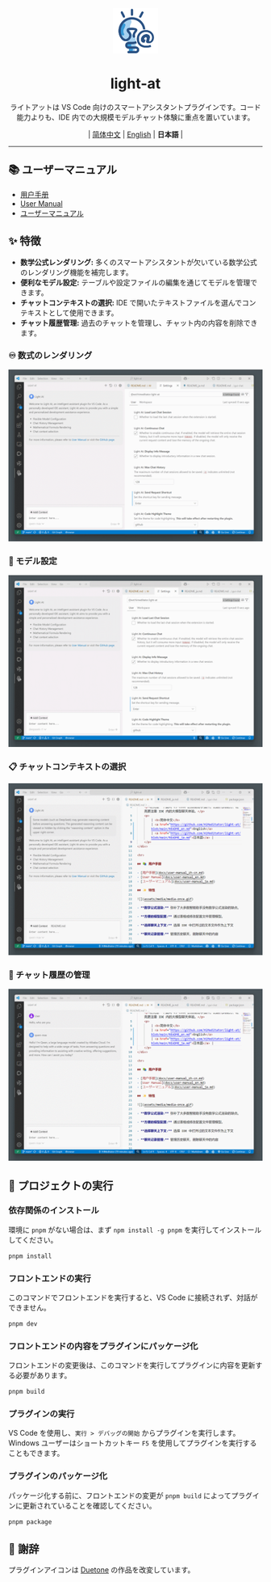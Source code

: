 <div align="center">
    <img src="assets/icons/light-at.png" width="90px" height="90px"/>
    <h1 align="center">light-at</h1>
    <p>ライトアットは VS Code 向けのスマートアシスタントプラグインです。コード能力よりも、IDE 内での大規模モデルチャット体験に重点を置いています。</p>
    <p>
        | <a href="https://github.com/HiMeditator/light-at/blob/main/README.md">简体中文</a>
        | <a href="https://github.com/HiMeditator/light-at/blob/main/README_en.md">English</a>
        | <b>日本語</b> |
    </p>
</div>

<hr>

## 📚 ユーザーマニュアル

- [用户手册](docs/user-manual_zh-cn.md)
- [User Manual](docs/user-manual_en.md)
- [ユーザーマニュアル](docs/user-manual_ja.md)

## ✨ 特徴

- **数学公式レンダリング:** 多くのスマートアシスタントが欠いている数学公式のレンダリング機能を補完します。
- **便利なモデル設定:** テーブルや設定ファイルの編集を通じてモデルを管理できます。
- **チャットコンテキストの選択:** IDE で開いたテキストファイルを選んでコンテキストとして使用できます。
- **チャット履歴管理:** 過去のチャットを管理し、チャット内の内容を削除できます。

### ♾️ 数式のレンダリング

![](assets/media/render.gif)

### 📝 モデル設定

![](assets/media/model.gif)

### 📋 チャットコンテキストの選択

![](assets/media/context.gif)

### 💬 チャット履歴の管理

![](assets/media/history.gif)


## 🚀 プロジェクトの実行

### 依存関係のインストール

環境に `pnpm` がない場合は、まず `npm install -g pnpm` を実行してインストールしてください。

```bash
pnpm install
```

### フロントエンドの実行

このコマンドでフロントエンドを実行すると、VS Code に接続されず、対話ができません。

```bash
pnpm dev
```

### フロントエンドの内容をプラグインにパッケージ化

フロントエンドの変更後は、このコマンドを実行してプラグインに内容を更新する必要があります。

```bash
pnpm build
```

### プラグインの実行

VS Code を使用し、`実行 > デバッグの開始` からプラグインを実行します。Windows ユーザーはショートカットキー `F5` を使用してプラグインを実行することもできます。

### プラグインのパッケージ化

パッケージ化する前に、フロントエンドの変更が `pnpm build` によってプラグインに更新されていることを確認してください。

```bash
pnpm package
```

## 👏 謝辞

プラグインアイコンは [Duetone](assets/icons/credits.md) の作品を改変しています。